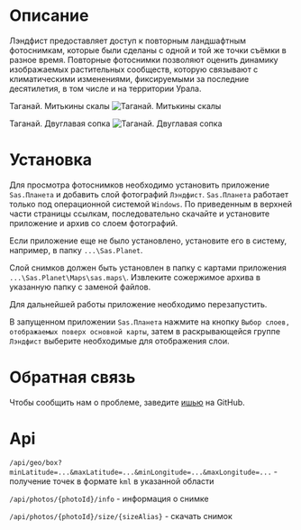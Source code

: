 # Описание

Лэндфист предоставляет доступ к повторным ландшафтным фотоснимкам, которые были сделаны с одной и той же точки съёмки в разное время. Повторные фотоснимки позволяют оценить динамику изображаемых растительных сообществ, которую связывают с климатическими изменениями, фиксируемыми за последние десятилетия, в том числе и на территории Урала.

Таганай. Митькины скалы
![Таганай. Митькины скалы](https://uraloved.ru/images/news/ekb/les-podn-v-gori-3.jpg)

Таганай. Двуглавая сопка
![Таганай. Двуглавая сопка](https://uraloved.ru/images/news/ekb/les-podn-v-gori-2.jpg)

# Установка

Для просмотра фотоснимков необходимо установить приложение `Sas.Планета` и добавить слой фотографий `Лэндфист`. `Sas.Планета` работает только под операционной системой `Windows`. По приведенным в верхней части страницы ссылкам, последовательно скачайте и установите приложение и архив со слоем фотографий.

Если приложение еще не было установлено, установите его в систему, например, в папку `...\Sas.Planet`.

Слой снимков должен быть установлен в папку с картами приложения `...\Sas.Planet\Maps\sas.maps\`. Извлеките сожержимое архива в указанную папку с заменой файлов.

Для дальнейшей работы приложение необходимо перезапустить.

В запущенном приложении `Sas.Планета` нажмите на кнопку `Выбор слоев, отображаемых поверх основной карты`, затем в раскрывающейся группе `Лэндфист` выберите необходимые для отображения слои.

# Обратная связь

Чтобы сообщить нам о проблеме, заведите [ишью](https://github.com/PavelQuash/Landphist/issues) на GitHub.

# Api

`/api/geo/box?minLatitude=...&maxLatitude=...&minLongitude=...&maxLongitude=...` - получение точек в формате `kml` в указанной области

`/api/photos/{photoId}/info` - информация о снимке

`/api/photos/{photoId}/size/{sizeAlias}` - скачать снимок
